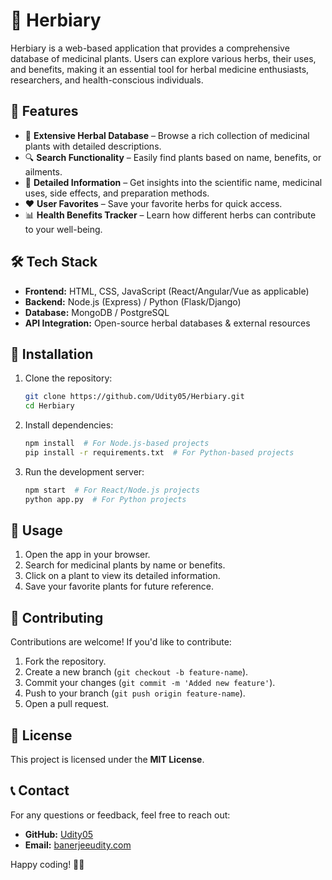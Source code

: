 # 🌿 Herbiary

Herbiary is a web-based application that provides a comprehensive database of medicinal plants. Users can explore various herbs, their uses, and benefits, making it an essential tool for herbal medicine enthusiasts, researchers, and health-conscious individuals.

## 🚀 Features
- 🌱 **Extensive Herbal Database** – Browse a rich collection of medicinal plants with detailed descriptions.
- 🔍 **Search Functionality** – Easily find plants based on name, benefits, or ailments.
- 📖 **Detailed Information** – Get insights into the scientific name, medicinal uses, side effects, and preparation methods.
- ❤️ **User Favorites** – Save your favorite herbs for quick access.
- 📊 **Health Benefits Tracker** – Learn how different herbs can contribute to your well-being.

## 🛠️ Tech Stack
- **Frontend:** HTML, CSS, JavaScript (React/Angular/Vue as applicable)
- **Backend:** Node.js (Express) / Python (Flask/Django)
- **Database:** MongoDB / PostgreSQL
- **API Integration:** Open-source herbal databases & external resources

## 🔧 Installation
1. Clone the repository:
   ```sh
   git clone https://github.com/Udity05/Herbiary.git
   cd Herbiary
   ```
2. Install dependencies:
   ```sh
   npm install  # For Node.js-based projects
   pip install -r requirements.txt  # For Python-based projects
   ```
3. Run the development server:
   ```sh
   npm start  # For React/Node.js projects
   python app.py  # For Python projects
   ```

## 🎯 Usage
1. Open the app in your browser.
2. Search for medicinal plants by name or benefits.
3. Click on a plant to view its detailed information.
4. Save your favorite plants for future reference.

## 🤝 Contributing
Contributions are welcome! If you'd like to contribute:
1. Fork the repository.
2. Create a new branch (`git checkout -b feature-name`).
3. Commit your changes (`git commit -m 'Added new feature'`).
4. Push to your branch (`git push origin feature-name`).
5. Open a pull request.

## 📜 License
This project is licensed under the **MIT License**.

## 📞 Contact
For any questions or feedback, feel free to reach out:
- **GitHub:** [Udity05](https://github.com/Udity05)
- **Email:** [banerjeeudity.com](banerjeeudity@gmail.com)

Happy coding! 🌱🚀

